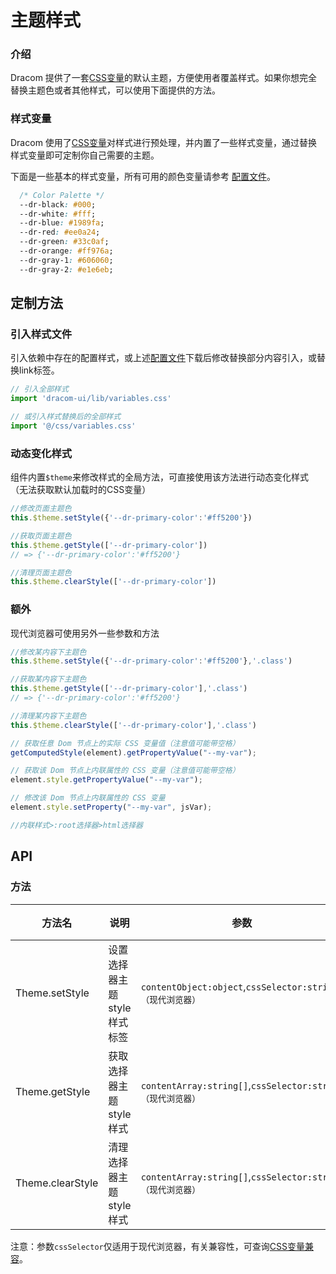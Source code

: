 # 主题样式

### 介绍

Dracom 提供了一套[CSS变量](https://developer.mozilla.org/en-US/docs/Web/CSS/--*)的默认主题，方便使用者覆盖样式。如果你想完全替换主题色或者其他样式，可以使用下面提供的方法。

### 样式变量

Dracom 使用了[CSS变量](https://developer.mozilla.org/en-US/docs/Web/CSS/--*)对样式进行预处理，并内置了一些样式变量，通过替换样式变量即可定制你自己需要的主题。

下面是一些基本的样式变量，所有可用的颜色变量请参考 [配置文件](http://192.168.8.201/dracomUI/dracom-ui/blob/v1.2.0/src/style/_variables.scss)。

```css
  /* Color Palette */
  --dr-black: #000;
  --dr-white: #fff;
  --dr-blue: #1989fa;
  --dr-red: #ee0a24;
  --dr-green: #33c0af;
  --dr-orange: #ff976a;
  --dr-gray-1: #606060;
  --dr-gray-2: #e1e6eb;
```

## 定制方法

### 引入样式文件

引入依赖中存在的配置样式，或上述[配置文件](http://192.168.8.201/dracomUI/dracom-ui/blob/v1.2.0/src/style/_variables.scss)下载后修改替换部分内容引入，或替换link标签。

```javascript
// 引入全部样式 
import 'dracom-ui/lib/variables.css'

// 或引入样式替换后的全部样式 
import '@/css/variables.css'
```

### 动态变化样式

组件内置`$theme`来修改样式的全局方法，可直接使用该方法进行动态变化样式（无法获取默认加载时的CSS变量）

```javascript
//修改页面主题色
this.$theme.setStyle({'--dr-primary-color':'#ff5200'})

//获取页面主题色
this.$theme.getStyle(['--dr-primary-color']) 
// => {'--dr-primary-color':'#ff5200'}

//清理页面主题色
this.$theme.clearStyle(['--dr-primary-color']) 

```

### 额外

现代浏览器可使用另外一些参数和方法

```javascript
//修改某内容下主题色
this.$theme.setStyle({'--dr-primary-color':'#ff5200'},'.class')

//获取某内容下主题色
this.$theme.getStyle(['--dr-primary-color'],'.class') 
// => {'--dr-primary-color':'#ff5200'}

//清理某内容下主题色
this.$theme.clearStyle(['--dr-primary-color'],'.class') 

// 获取任意 Dom 节点上的实际 CSS 变量值（注意值可能带空格）
getComputedStyle(element).getPropertyValue("--my-var");

// 获取该 Dom 节点上内联属性的 CSS 变量（注意值可能带空格）
element.style.getPropertyValue("--my-var");

// 修改该 Dom 节点上内联属性的 CSS 变量
element.style.setProperty("--my-var", jsVar);

//内联样式>:root选择器>html选择器
```



## API

### 方法

| 方法名           | 说明                        | 参数                                                       | 返回值 |
| ---------------- | --------------------------- | ---------------------------------------------------------- | ------ |
| Theme.setStyle   | 设置选择器主题style样式标签 | `contentObject:object`,`cssSelector:string（现代浏览器）`  | `void` |
| Theme.getStyle   | 获取选择器主题style样式     | `contentArray:string[]`,`cssSelector:string（现代浏览器）` | `void` |
| Theme.clearStyle | 清理选择器主题style样式     | `contentArray:string[]`,`cssSelector:string（现代浏览器）` | `void` |

注意：参数`cssSelector`仅适用于现代浏览器，有关兼容性，可查询[CSS变量兼容](https://www.caniuse.com/#search=CSS%20Variables)。